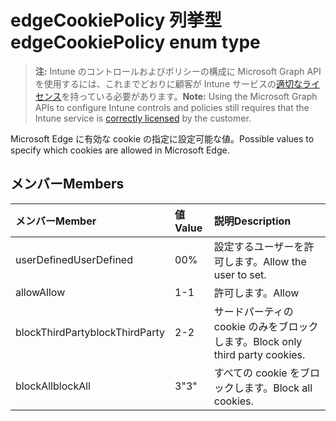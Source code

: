 # <a name="edgecookiepolicy-enum-type"></a><span data-ttu-id="28f58-101">edgeCookiePolicy 列挙型</span><span class="sxs-lookup"><span data-stu-id="28f58-101">edgeCookiePolicy enum type</span></span>

> <span data-ttu-id="28f58-102">**注:** Intune のコントロールおよびポリシーの構成に Microsoft Graph API を使用するには、これまでどおりに顧客が Intune サービスの[適切なライセンス](https://go.microsoft.com/fwlink/?linkid=839381)を持っている必要があります。</span><span class="sxs-lookup"><span data-stu-id="28f58-102">**Note:** Using the Microsoft Graph APIs to configure Intune controls and policies still requires that the Intune service is [correctly licensed](https://go.microsoft.com/fwlink/?linkid=839381) by the customer.</span></span>

<span data-ttu-id="28f58-103">Microsoft Edge に有効な cookie の指定に設定可能な値。</span><span class="sxs-lookup"><span data-stu-id="28f58-103">Possible values to specify which cookies are allowed in Microsoft Edge.</span></span>
## <a name="members"></a><span data-ttu-id="28f58-104">メンバー</span><span class="sxs-lookup"><span data-stu-id="28f58-104">Members</span></span>
|<span data-ttu-id="28f58-105">メンバー</span><span class="sxs-lookup"><span data-stu-id="28f58-105">Member</span></span>|<span data-ttu-id="28f58-106">値</span><span class="sxs-lookup"><span data-stu-id="28f58-106">Value</span></span>|<span data-ttu-id="28f58-107">説明</span><span class="sxs-lookup"><span data-stu-id="28f58-107">Description</span></span>|
|:---|:---|:---|
|<span data-ttu-id="28f58-108">userDefined</span><span class="sxs-lookup"><span data-stu-id="28f58-108">UserDefined</span></span>|<span data-ttu-id="28f58-109">0</span><span class="sxs-lookup"><span data-stu-id="28f58-109">0%</span></span>|<span data-ttu-id="28f58-110">設定するユーザーを許可します。</span><span class="sxs-lookup"><span data-stu-id="28f58-110">Allow the user to set.</span></span>|
|<span data-ttu-id="28f58-111">allow</span><span class="sxs-lookup"><span data-stu-id="28f58-111">Allow</span></span>|<span data-ttu-id="28f58-112">1</span><span class="sxs-lookup"><span data-stu-id="28f58-112">-1</span></span>|<span data-ttu-id="28f58-113">許可します。</span><span class="sxs-lookup"><span data-stu-id="28f58-113">Allow</span></span>|
|<span data-ttu-id="28f58-114">blockThirdParty</span><span class="sxs-lookup"><span data-stu-id="28f58-114">blockThirdParty</span></span>|<span data-ttu-id="28f58-115">2</span><span class="sxs-lookup"><span data-stu-id="28f58-115">-2</span></span>|<span data-ttu-id="28f58-116">サードパーティの cookie のみをブロックします。</span><span class="sxs-lookup"><span data-stu-id="28f58-116">Block only third party cookies.</span></span>|
|<span data-ttu-id="28f58-117">blockAll</span><span class="sxs-lookup"><span data-stu-id="28f58-117">blockAll</span></span>|<span data-ttu-id="28f58-118">3</span><span class="sxs-lookup"><span data-stu-id="28f58-118">"3"</span></span>|<span data-ttu-id="28f58-119">すべての cookie をブロックします。</span><span class="sxs-lookup"><span data-stu-id="28f58-119">Block all cookies.</span></span>|



